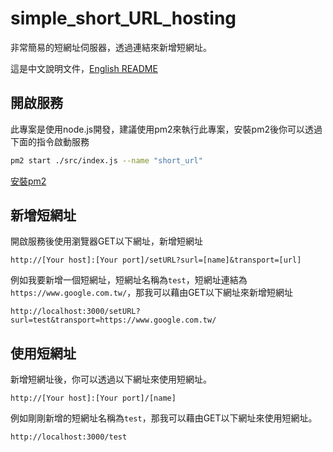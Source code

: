 # simple_short_URL_hosting
非常簡易的短網址伺服器，透過連結來新增短網址。

這是中文說明文件，[English README](README.md)


## 開啟服務
此專案是使用node.js開發，建議使用pm2來執行此專案，安裝pm2後你可以透過下面的指令啟動服務
``` bash
pm2 start ./src/index.js --name "short_url"
```
[安裝pm2](https://pm2.keymetrics.io/)

## 新增短網址
開啟服務後使用瀏覽器GET以下網址，新增短網址
``` http
http://[Your host]:[Your port]/setURL?surl=[name]&transport=[url]
```
例如我要新增一個短網址，短網址名稱為`test`，短網址連結為`https://www.google.com.tw/`，那我可以藉由GET以下網址來新增短網址
``` http
http://localhost:3000/setURL?surl=test&transport=https://www.google.com.tw/
```

## 使用短網址
新增短網址後，你可以透過以下網址來使用短網址。
``` http
http://[Your host]:[Your port]/[name]
```
例如剛剛新增的短網址名稱為`test`，那我可以藉由GET以下網址來使用短網址。
``` http
http://localhost:3000/test
```

